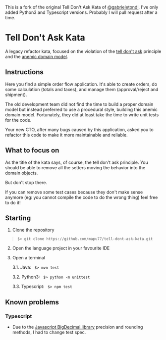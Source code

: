 This is a fork of the original Tell Don't Ask Kata of [@gabrieletondi](https://github.com/gabrieletondi/tell-dont-ask-kata). I've only added Python3 and Typescript versions. Probably I will pull request after a time.

# Tell Don't Ask Kata
A legacy refactor kata, focused on the violation of the [tell don't ask](https://pragprog.com/articles/tell-dont-ask) principle and the [anemic domain model](https://martinfowler.com/bliki/AnemicDomainModel.html).

## Instructions
Here you find a simple order flow application. It's able to create orders, do some calculation (totals and taxes), and manage them (approval/reject and shipment).

The old development team did not find the time to build a proper domain model but instead preferred to use a procedural style, building this anemic domain model.
Fortunately, they did at least take the time to write unit tests for the code.

Your new CTO, after many bugs caused by this application, asked you to refactor this code to make it more maintainable and reliable.

## What to focus on
As the title of the kata says, of course, the tell don't ask principle.
You should be able to remove all the setters moving the behavior into the domain objects.

But don't stop there.

If you can remove some test cases because they don't make sense anymore (eg: you cannot compile the code to do the wrong thing) feel free to do it!

## Starting
1. Clone the repository
> `$> git clone https://github.com/mapu77/tell-dont-ask-kata.git`
2. Open the language project in your favourite IDE
3. Open a terminal

     3.1. Java: ` $> mvn test`
     
     3.2. Python3: ` $> python -m unittest`
     
     3.3. Typescript: ` $> npm test`

## Known problems
### Typescript
- Due to the [Javascript BigDecimal library](https://github.com/royNiladri/js-big-decimal) precision and rounding methods, I had to change test spec.
